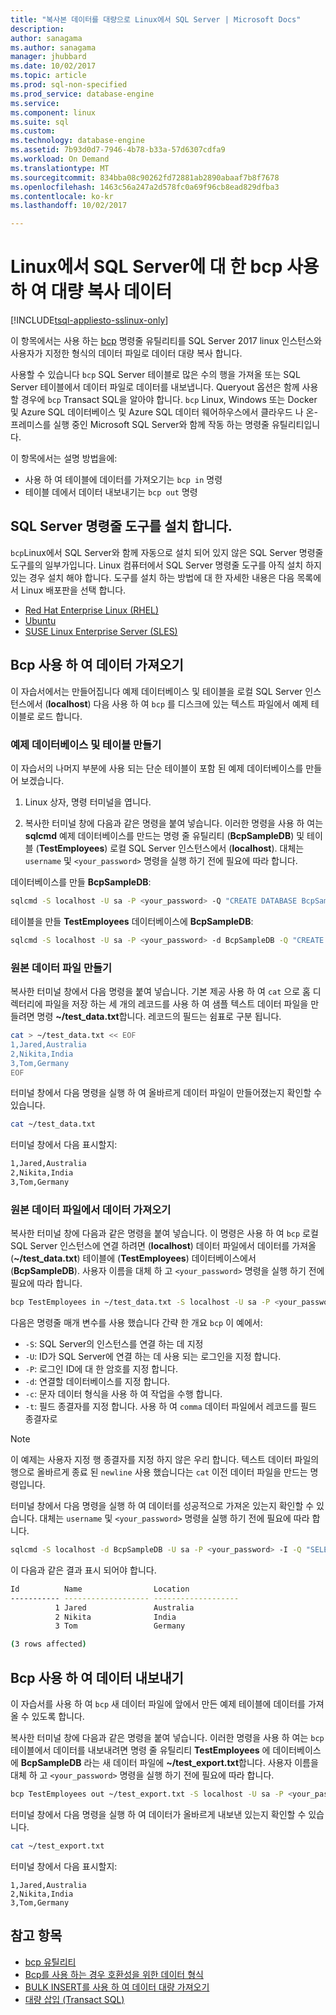```yaml
---
title: "복사본 데이터를 대량으로 Linux에서 SQL Server | Microsoft Docs"
description: 
author: sanagama
ms.author: sanagama
manager: jhubbard
ms.date: 10/02/2017
ms.topic: article
ms.prod: sql-non-specified
ms.prod_service: database-engine
ms.service: 
ms.component: linux
ms.suite: sql
ms.custom: 
ms.technology: database-engine
ms.assetid: 7b93d0d7-7946-4b78-b33a-57d6307cdfa9
ms.workload: On Demand
ms.translationtype: MT
ms.sourcegitcommit: 834bba08c90262fd72881ab2890abaaf7b8f7678
ms.openlocfilehash: 1463c56a247a2d578fc0a69f96cb8ead829dfba3
ms.contentlocale: ko-kr
ms.lasthandoff: 10/02/2017

---
```

# <a name="bulk-copy-data-with-bcp-to-sql-server-on-linux"></a>Linux에서 SQL Server에 대 한 bcp 사용 하 여 대량 복사 데이터

[!INCLUDE[tsql-appliesto-sslinux-only](../includes/tsql-appliesto-sslinux-only.md)]

이 항목에서는 사용 하는 [bcp](../tools/bcp-utility.md) 명령줄 유틸리티를 SQL Server 2017 linux 인스턴스와 사용자가 지정한 형식의 데이터 파일로 데이터 대량 복사 합니다.

사용할 수 있습니다 `bcp` SQL Server 테이블로 많은 수의 행을 가져올 또는 SQL Server 테이블에서 데이터 파일로 데이터를 내보냅니다. Queryout 옵션은 함께 사용할 경우에 `bcp` Transact SQL을 알아야 합니다. `bcp` Linux, Windows 또는 Docker 및 Azure SQL 데이터베이스 및 Azure SQL 데이터 웨어하우스에서 클라우드 나 온-프레미스를 실행 중인 Microsoft SQL Server와 함께 작동 하는 명령줄 유틸리티입니다.

이 항목에서는 설명 방법을에:
- 사용 하 여 테이블에 데이터를 가져오기는 `bcp in` 명령
- 테이블 데에서 데이터 내보내기는 `bcp out` 명령

## <a name="install-the-sql-server-command-line-tools"></a>SQL Server 명령줄 도구를 설치 합니다.

`bcp`Linux에서 SQL Server와 함께 자동으로 설치 되어 있지 않은 SQL Server 명령줄 도구를의 일부가입니다. Linux 컴퓨터에서 SQL Server 명령줄 도구를 아직 설치 하지 있는 경우 설치 해야 합니다. 도구를 설치 하는 방법에 대 한 자세한 내용은 다음 목록에서 Linux 배포판을 선택 합니다.

- [Red Hat Enterprise Linux (RHEL)](sql-server-linux-setup-tools.md#RHEL)
- [Ubuntu](sql-server-linux-setup-tools.md#ubuntu)
- [SUSE Linux Enterprise Server (SLES)](sql-server-linux-setup-tools.md#SLES)

## <a name="import-data-with-bcp"></a>Bcp 사용 하 여 데이터 가져오기

이 자습서에서는 만들어집니다 예제 데이터베이스 및 테이블을 로컬 SQL Server 인스턴스에서 (**localhost**) 다음 사용 하 여 `bcp` 를 디스크에 있는 텍스트 파일에서 예제 테이블로 로드 합니다.

### <a name="create-a-sample-database-and-table"></a>예제 데이터베이스 및 테이블 만들기

이 자습서의 나머지 부분에 사용 되는 단순 테이블이 포함 된 예제 데이터베이스를 만들어 보겠습니다.

1. Linux 상자, 명령 터미널을 엽니다.

2. 복사한 터미널 창에 다음과 같은 명령을 붙여 넣습니다. 이러한 명령을 사용 하 여는 **sqlcmd** 예제 데이터베이스를 만드는 명령 줄 유틸리티 (**BcpSampleDB**) 및 테이블 (**TestEmployees**) 로컬 SQL Server 인스턴스에서 (**localhost**). 대체는 `username` 및 `<your_password>` 명령을 실행 하기 전에 필요에 따라 합니다.

데이터베이스를 만들 **BcpSampleDB**:
```bash 
sqlcmd -S localhost -U sa -P <your_password> -Q "CREATE DATABASE BcpSampleDB;"
```
테이블을 만들 **TestEmployees** 데이터베이스에 **BcpSampleDB**:
```bash 
sqlcmd -S localhost -U sa -P <your_password> -d BcpSampleDB -Q "CREATE TABLE TestEmployees (Id INT IDENTITY(1,1) NOT NULL PRIMARY KEY, Name NVARCHAR(50), Location NVARCHAR(50));"
```
### <a name="create-the-source-data-file"></a>원본 데이터 파일 만들기
복사한 터미널 창에서 다음 명령을 붙여 넣습니다. 기본 제공 사용 하 여 `cat` 으로 홈 디렉터리에 파일을 저장 하는 세 개의 레코드를 사용 하 여 샘플 텍스트 데이터 파일을 만들려면 명령 **~/test_data.txt**합니다. 레코드의 필드는 쉼표로 구분 됩니다.

```bash
cat > ~/test_data.txt << EOF
1,Jared,Australia
2,Nikita,India
3,Tom,Germany
EOF
```

터미널 창에서 다음 명령을 실행 하 여 올바르게 데이터 파일이 만들어졌는지 확인할 수 있습니다.
```bash 
cat ~/test_data.txt
```

터미널 창에서 다음 표시할지:
```bash
1,Jared,Australia
2,Nikita,India
3,Tom,Germany
```

### <a name="import-data-from-the-source-data-file"></a>원본 데이터 파일에서 데이터 가져오기
복사한 터미널 창에 다음과 같은 명령을 붙여 넣습니다. 이 명령은 사용 하 여 `bcp` 로컬 SQL Server 인스턴스에 연결 하려면 (**localhost**) 데이터 파일에서 데이터를 가져올 (**~/test_data.txt**) 테이블에 (**TestEmployees**) 데이터베이스에서 (**BcpSampleDB**). 사용자 이름을 대체 하 고 `<your_password>` 명령을 실행 하기 전에 필요에 따라 합니다.

```bash 
bcp TestEmployees in ~/test_data.txt -S localhost -U sa -P <your_password> -d BcpSampleDB -c -t  ','
```

다음은 명령줄 매개 변수를 사용 했습니다 간략 한 개요 `bcp` 이 예에서:
- `-S`: SQL Server의 인스턴스를 연결 하는 데 지정
- `-U`: ID가 SQL Server에 연결 하는 데 사용 되는 로그인을 지정 합니다.
- `-P`: 로그인 ID에 대 한 암호를 지정 합니다.
- `-d`: 연결할 데이터베이스를 지정 합니다.
- `-c`: 문자 데이터 형식을 사용 하 여 작업을 수행 합니다.
- `-t`: 필드 종결자를 지정 합니다. 사용 하 여 `comma` 데이터 파일에서 레코드를 필드 종결자로

> [!NOTE]
> 이 예제는 사용자 지정 행 종결자를 지정 하지 않은 우리 합니다. 텍스트 데이터 파일의 행으로 올바르게 종료 된 `newline` 사용 했습니다는 `cat` 이전 데이터 파일을 만드는 명령입니다.

터미널 창에서 다음 명령을 실행 하 여 데이터를 성공적으로 가져온 있는지 확인할 수 있습니다. 대체는 `username` 및 `<your_password>` 명령을 실행 하기 전에 필요에 따라 합니다.
```bash 
sqlcmd -S localhost -d BcpSampleDB -U sa -P <your_password> -I -Q "SELECT * FROM TestEmployees;"
```

이 다음과 같은 결과 표시 되어야 합니다.
```bash
Id          Name                Location
----------- ------------------- -------------------
          1 Jared               Australia
          2 Nikita              India
          3 Tom                 Germany

(3 rows affected)
```

## <a name="export-data-with-bcp"></a>Bcp 사용 하 여 데이터 내보내기

이 자습서를 사용 하 여 `bcp` 새 데이터 파일에 앞에서 만든 예제 테이블에 데이터를 가져올 수 있도록 합니다.

복사한 터미널 창에 다음과 같은 명령을 붙여 넣습니다. 이러한 명령을 사용 하 여는 `bcp` 테이블에서 데이터를 내보내려면 명령 줄 유틸리티 **TestEmployees** 에 데이터베이스에 **BcpSampleDB** 라는 새 데이터 파일에 **~/test_export.txt**합니다.  사용자 이름을 대체 하 고 `<your_password>` 명령을 실행 하기 전에 필요에 따라 합니다.

```bash 
bcp TestEmployees out ~/test_export.txt -S localhost -U sa -P <your_password> -d BcpSampleDB -c -t ','
```

터미널 창에서 다음 명령을 실행 하 여 데이터가 올바르게 내보낸 있는지 확인할 수 있습니다.
```bash 
cat ~/test_export.txt
```

터미널 창에서 다음 표시할지:
```
1,Jared,Australia
2,Nikita,India
3,Tom,Germany
```

## <a name="see-also"></a>참고 항목
- [bcp 유틸리티](../tools/bcp-utility.md)
- [Bcp를 사용 하는 경우 호환성을 위한 데이터 형식](../relational-databases/import-export/specify-data-formats-for-compatibility-when-using-bcp-sql-server.md)
- [BULK INSERT를 사용 하 여 데이터 대량 가져오기](../relational-databases/import-export/import-bulk-data-by-using-bulk-insert-or-openrowset-bulk-sql-server.md)
- [대량 삽입 (Transact SQL)](../t-sql/statements/bulk-insert-transact-sql.md)

